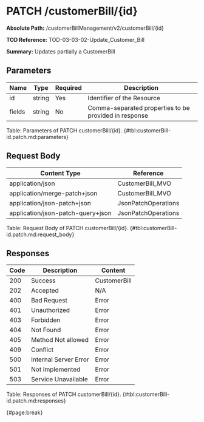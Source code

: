<!--
    ATTENTION: This file was generated via gradle!
               Do NOT manually edit this file! Any such changes will be overwritten!
-->

# PATCH /customerBill/{id}

**Absolute Path:** /customerBillManagement/v2/customerBill/{id}

**TOD Reference:** TOD-03-03-02-Update_Customer_Bill

**Summary:** Updates partially a CustomerBill

## Parameters

| Name | Type | Required | Description |
| ------ | ------ | --- | ------------ |
| id | string | Yes | Identifier of the Resource |
| fields | string | No | Comma-separated properties to be provided in response |

Table: Parameters of PATCH customerBill/{id}. {#tbl:customerBill-id.patch.md:parameters}

## Request Body

| Content Type | Reference |
|--------------|-----------|
| application/json | CustomerBill_MVO |
| application/merge-patch+json | CustomerBill_MVO |
| application/json-patch+json | JsonPatchOperations |
| application/json-patch-query+json | JsonPatchOperations |

Table: Request Body of PATCH customerBill/{id}. {#tbl:customerBill-id.patch.md:request_body}

## Responses

| Code | Description | Content |
|------|-------------|---------|
| 200 | Success | CustomerBill |
| 202 | Accepted | N/A |
| 400 | Bad Request | Error |
| 401 | Unauthorized | Error |
| 403 | Forbidden | Error |
| 404 | Not Found | Error |
| 405 | Method Not allowed | Error |
| 409 | Conflict | Error |
| 500 | Internal Server Error | Error |
| 501 | Not Implemented | Error |
| 503 | Service Unavailable | Error |

Table: Responses of PATCH customerBill/{id}. {#tbl:customerBill-id.patch.md:responses}

{#page:break}
